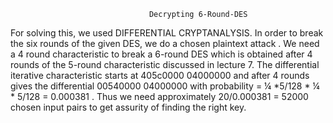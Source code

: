                                    Decrypting 6-Round-DES


For solving this, we used DIFFERENTIAL CRYPTANALYSIS. In order to break the six rounds of the given DES, 
we do a chosen plaintext attack . We need a 4 round characteristic to break a 6-round DES which is obtained 
after 4 rounds of the 5-round characteristic discussed in lecture 7. The differential iterative characteristic
starts at 405c0000 04000000 and after 4 rounds gives the differential 00540000 04000000
with probability = ¼ *5/128 * ¼ * 5/128 = 0.000381 . Thus we need approximately 20/0.000381
= 52000 chosen input pairs to get assurity of finding the right key. 
